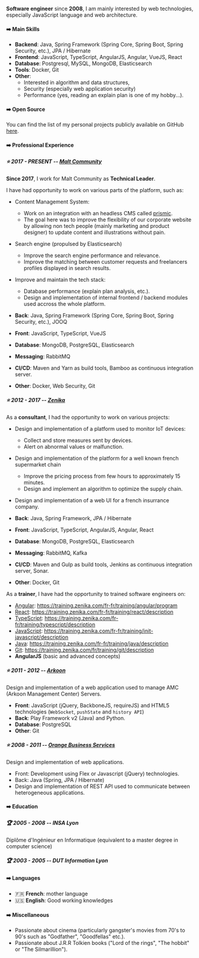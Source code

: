 **Software engineer** since **2008**, I am mainly interested by web technologies, especially JavaScript language and web architecture.

#### ➡️ Main Skills

- **Backend**: Java, Spring Framework (Spring Core, Spring Boot, Spring Security, etc.), JPA / Hibernate
- **Frontend**: JavaScript, TypeScript, AngularJS, Angular, VueJS, React
- **Database**: Postgresql, MySQL, MongoDB, Elasticsearch
- **Tools**: Docker, Git
- **Other**:
  - Interested in algorithm and data structures,
  - Security (especially web application security)
  - Performance (yes, reading an explain plan is one of my hobby...).

#### ➡️ Open Source

You can find the list of my personal projects publicly available on GitHub [here](/projects).

#### ➡️ Professional Experience

##### ⭐ **2017 - PRESENT -- [Malt Community](https://www.malt.fr)**

**Since 2017**, I work for Malt Community as **Technical Leader**.

I have had opportunity to work on various parts of the platform, such as:

- Content Management System:
  - Work on an integration with an headless CMS called [prismic](https://prismic.io).
  - The goal here was to improve the flexibility of our corporate website by allowing non tech people (mainly marketing and product designer) to update content and illustrations without pain.

- Search engine (propulsed by Elasticsearch)
  - Improve the search engine performance and relevance.
  - Improve the matching between customer requests and freelancers profiles displayed in search results.

- Improve and maintain the tech stack:
  - Database performance (explain plan analysis, etc.).
  - Design and implementation of internal frontend / backend modules used accross the whole platform.

- **Back**: Java, Spring Framework (Spring Core, Spring Boot, Spring Security, etc.), JOOQ
- **Front**: JavaScript, TypeScript, VueJS
- **Database**: MongoDB, PostgreSQL, Elasticsearch
- **Messaging**: RabbitMQ
- **CI/CD**: Maven and Yarn as build tools, Bamboo as continuous integration server.
- **Other**: Docker, Web Security, Git

##### ⭐ **2012 - 2017 -- [Zenika](https://www.zenika.com)**

As a **consultant**, I had the opportunity to work on various projects:

- Design and implementation of a platform used to monitor IoT devices:
  - Collect and store measures sent by devices.
  - Alert on abnormal values or malfunction.

- Design and implementation of the platform for a well known french supermarket chain
  - Improve the pricing process from few hours to approximately 15 minutes.
  - Design and implement an algorithm to optimize the supply chain.

- Design and implementation of a web UI for a french insurrance company.

- **Back**: Java, Spring Framework, JPA / Hibernate
- **Front**: JavaScript, TypeScript, AngularJS, Angular, React
- **Database**: MongoDB, PostgreSQL, Elasticsearch
- **Messaging**: RabbitMQ, Kafka
- **CI/CD**: Maven and Gulp as build tools, Jenkins as continuous integration server, Sonar.
- **Other**: Docker, Git
  
As a **trainer**, I have had the opportunity to trained software engineers on:

- [Angular](https://training.zenika.com/fr-fr/training/angular/program): https://training.zenika.com/fr-fr/training/angular/program
- [React](https://training.zenika.com/fr-fr/training/react/description): https://training.zenika.com/fr-fr/training/react/description
- [TypeScript](https://training.zenika.com/fr-fr/training/typescript/description): https://training.zenika.com/fr-fr/training/typescript/description
- [JavaScript](https://training.zenika.com/fr-fr/training/init-javascript/description): https://training.zenika.com/fr-fr/training/init-javascript/description
- [Java](https://training.zenika.com/fr-fr/training/java/description): https://training.zenika.com/fr-fr/training/java/description
- [Git](https://training.zenika.com/fr/training/git/description): https://training.zenika.com/fr/training/git/description
- **AngularJS** (basic and advanced concepts)

##### ⭐ **2011 - 2012 -- [Arkoon](https://www.stormshield.com/)**

Design and implementation of a web application used to manage AMC (Arkoon Management Center) Servers.

- **Front**: JavaScript (jQuery, BackboneJS, requireJS) and HTML5 technologies (`WebSocket`, `pushState` and `history API`)  
- **Back**: Play Framework v2 (Java) and Python.
- **Database**: PostgreSQL
- **Other**: Git

##### ⭐ **2008 - 2011 -- [Orange Business Services](https://www.orange-business.com/fr)**

Design and implementation of web applications.

- Front: Development using Flex or Javascript (jQuery) technologies.
- Back: Java (Spring, JPA / Hibernate)
- Design and implementation of REST API used to communicate between heterogeneous applications.

#### ➡️ Education

##### 🏆 **2005 - 2008 -- INSA Lyon**

Diplôme d'Ingénieur en Informatique (equivalent to a master degree in computer science)

##### 🏆 **2003 - 2005 -- DUT Information Lyon**

#### ➡️ Languages

- 🇫🇷 **French**: mother language
- 🇺🇸 **English**: Good working knowledges

#### ➡️ Miscellaneous

- Passionate about cinema (particularly gangster's movies from 70's to 90's such as "Godfather", "Goodfellas" etc.).
- Passionate about J.R.R Tolkien books ("Lord of the rings", "The hobbit" or "The Silmarillion").
